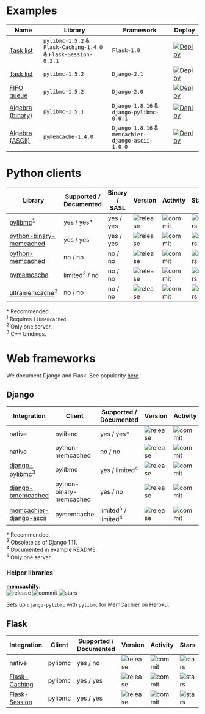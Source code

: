 # Examples

| Name | Library | Framework | Deploy |
| ---  | ---     | ---       | ---    |
| [Task list](https://github.com/memcachier/examples-flask) | `pylibmc-1.5.2` & `Flask-Caching-1.4.0` & `Flask-Session-0.3.1` | `Flask-1.0` | [![Deploy](https://www.herokucdn.com/deploy/button.png)](https://heroku.com/deploy?template=http://github.com/memcachier/examples-flask) |
| [Task list](https://github.com/memcachier/examples-django-tasklist) | `pylibmc-1.5.2` | `Django-2.1` | [![Deploy](https://www.herokucdn.com/deploy/button.png)](https://heroku.com/deploy?template=http://github.com/memcachier/examples-django-tasklist) |
| [FIFO queue](https://github.com/memcachier/examples-django2) | `pylibmc-1.5.2` | `Django-2.0` | [![Deploy](https://www.herokucdn.com/deploy/button.png)](https://heroku.com/deploy?template=http://github.com/memcachier/examples-django2) |
| [Algebra (binary)](https://github.com/memcachier/examples-django) | `pylibmc-1.5.1` | `Django-1.8.16` & `django-pylibmc-0.6.1` | [![Deploy](https://www.herokucdn.com/deploy/button.png)](https://heroku.com/deploy?template=http://github.com/memcachier/examples-django) |
| [Algebra (ASCII)](https://github.com/memcachier/examples-django3) | `pymemcache-1.4.0` | `Django-1.8.16` & `memcachier-django-ascii-1.0.0` | [![Deploy](https://www.herokucdn.com/deploy/button.png)](https://heroku.com/deploy?template=http://github.com/memcachier/examples-django3) |


# Python clients

| Library | Supported / Documented | Binary / SASL | Version | Activity | Stars |
| ---     | ---                    | ---           | ---     | ---      | ---   |
| [pylibmc](https://github.com/lericson/pylibmc)<sup>1</sup> | yes / yes\* | yes / yes |  ![release](https://img.shields.io/pypi/v/pylibmc.svg?maxAge=3600) | ![commit](https://img.shields.io/github/last-commit/lericson/pylibmc/master.svg?maxAge=3600) | ![stars](https://img.shields.io/github/stars/lericson/pylibmc.svg?style=social&maxAge=3600) |
| [python-binary-memcached](https://github.com/jaysonsantos/python-binary-memcached) | yes / yes | yes / yes | ![release](https://img.shields.io/pypi/v/python-binary-memcached.svg?maxAge=3600) | ![commit](https://img.shields.io/github/last-commit/jaysonsantos/python-binary-memcached/master.svg?maxAge=3600) | ![stars](https://img.shields.io/github/stars/jaysonsantos/python-binary-memcached.svg?style=social&maxAge=3600) |
| [python-memcached](https://github.com/linsomniac/python-memcached) | no / no | no / no |   ![release](https://img.shields.io/pypi/v/python-memcached.svg?maxAge=3600) | ![commit](https://img.shields.io/github/last-commit/linsomniac/python-memcached/master.svg?maxAge=3600) | ![stars](https://img.shields.io/github/stars/linsomniac/python-memcached.svg?style=social&maxAge=3600) |
| [pymemcache](https://github.com/pinterest/pymemcache) | limited<sup>2</sup> / no | no / no |   ![release](https://img.shields.io/pypi/v/pymemcache.svg?maxAge=3600) | ![commit](https://img.shields.io/github/last-commit/pinterest/pymemcache/master.svg?maxAge=3600) | ![stars](https://img.shields.io/github/stars/pinterest/pymemcache.svg?style=social&maxAge=3600) |
| [ultramemcache](https://github.com/esnme/ultramemcache)<sup>3</sup> | no / no | no / no |   ![release](https://img.shields.io/pypi/v/umemcache.svg?maxAge=3600) | ![commit](https://img.shields.io/github/last-commit/esnme/ultramemcache/master.svg?maxAge=3600) | ![stars](https://img.shields.io/github/stars/esnme/ultramemcache.svg?style=social&maxAge=3600) |

\* Recommended.  
<sup>1</sup> Requires `libmemcached`.  
<sup>2</sup> Only one server.  
<sup>3</sup> C++ bindings.

# Web frameworks

We document Django and Flask. See popularity
[here](http://www.timqian.com/star-history/#django/django&pallets/flask).

## Django

| Integration | Client | Supported / Documented | Version | Activity | Stars |
| ---                | ---    | ---                    | ---     | ---      | ---   |
| native | pylibmc | yes / yes* | ![release](https://img.shields.io/pypi/v/django.svg?maxAge=3600) | ![commit](https://img.shields.io/github/last-commit/django/django/master.svg?maxAge=3600) | ![stars](https://img.shields.io/github/stars/django/django.svg?style=social&maxAge=3600) |
| native | python-memcached | no / no | ![release](https://img.shields.io/pypi/v/django.svg?maxAge=3600) | ![commit](https://img.shields.io/github/last-commit/django/django/master.svg?maxAge=3600) | ![stars](https://img.shields.io/github/stars/django/django.svg?style=social&maxAge=3600) |
| [django-pylibmc](https://github.com/django-pylibmc/django-pylibmc)<sup>3</sup> | pylibmc | yes / limited<sup>4</sup> | ![release](https://img.shields.io/pypi/v/django-pylibmc.svg?maxAge=3600) | ![commit](https://img.shields.io/github/last-commit/django-pylibmc/django-pylibmc/master.svg?maxAge=3600) | ![stars](https://img.shields.io/github/stars/django-pylibmc/django-pylibmc.svg?style=social&maxAge=3600) |
| [django-bmemcached](https://github.com/jaysonsantos/django-bmemcached) | python-binary-memcached | yes / no | ![release](https://img.shields.io/pypi/v/django-bmemcached.svg?maxAge=3600) | ![commit](https://img.shields.io/github/last-commit/jaysonsantos/django-bmemcached/master.svg?maxAge=3600) | ![stars](https://img.shields.io/github/stars/jaysonsantos/django-bmemcached.svg?style=social&maxAge=3600) |
| [memcachier-django-ascii](https://github.com/memcachier/django-ascii) | pymemcache | limited<sup>5</sup> / limited<sup>4</sup> | ![release](https://img.shields.io/pypi/v/memcachier-django-ascii.svg?maxAge=3600) | ![commit](https://img.shields.io/github/last-commit/memcachier/django-ascii/master.svg?maxAge=3600) | ![stars](https://img.shields.io/github/stars/memcachier/django-ascii.svg?style=social&maxAge=3600) |

\* Recommended.  
<sup>3</sup> Obsolete as of Django 1.11.  
<sup>4</sup> Documented in example README.  
<sup>5</sup> Only one server.

### Helper libraries

**memcachify:**  
![release](https://img.shields.io/github/tag/rdegges/django-heroku-memcacheify.svg?maxAge=3600) ![commit](https://img.shields.io/github/last-commit/rdegges/django-heroku-memcacheify/master.svg?maxAge=3600) ![stars](https://img.shields.io/github/stars/rdegges/django-heroku-memcacheify.svg?style=social&maxAge=3600)

Sets up `django-pylibmc` with `pylibmc` for MemCachier on Heroku.

## Flask

| Integration | Client | Supported / Documented | Version | Activity | Stars |
| ---                | ---    | ---                    | ---     | ---      | ---   |
| native | pylibmc | yes / no | ![release](https://img.shields.io/pypi/v/flask.svg?maxAge=3600) | ![commit](https://img.shields.io/github/last-commit/pallets/flask/master.svg?maxAge=3600) | ![stars](https://img.shields.io/github/stars/pallets/flask.svg?style=social&maxAge=3600) |
| [Flask-Caching](https://github.com/sh4nks/flask-caching) | pylibmc | yes / yes | ![release](https://img.shields.io/pypi/v/flask-caching.svg?maxAge=3600) | ![commit](https://img.shields.io/github/last-commit/sh4nks/flask-caching/master.svg?maxAge=3600) | ![stars](https://img.shields.io/github/stars/sh4nks/flask-caching.svg?style=social&maxAge=3600) |
| [Flask-Session](https://github.com/fengsp/flask-session) | pylibmc | yes / yes | ![release](https://img.shields.io/pypi/v/flask-session.svg?maxAge=3600) | ![commit](https://img.shields.io/github/last-commit/fengsp/flask-session/master.svg?maxAge=3600) | ![stars](https://img.shields.io/github/stars/fengsp/flask-session.svg?style=social&maxAge=3600) |
